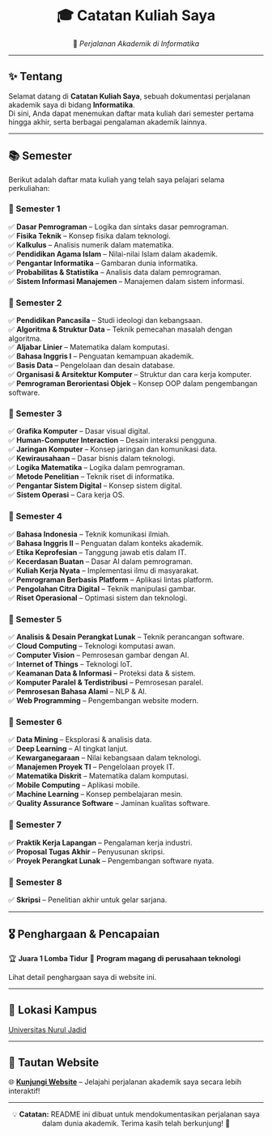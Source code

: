 <div align="center">

# 🎓 Catatan Kuliah Saya  
📌 *Perjalanan Akademik di Informatika*  

</div>

---

## ✨ Tentang  
Selamat datang di **Catatan Kuliah Saya**, sebuah dokumentasi perjalanan akademik saya di bidang **Informatika**.  
Di sini, Anda dapat menemukan daftar mata kuliah dari semester pertama hingga akhir, serta berbagai pengalaman akademik lainnya.  

---

## 📚 Semester  
Berikut adalah daftar mata kuliah yang telah saya pelajari selama perkuliahan:  

### 📌 Semester 1  
✅ **Dasar Pemrograman** – Logika dan sintaks dasar pemrograman.  
✅ **Fisika Teknik** – Konsep fisika dalam teknologi.  
✅ **Kalkulus** – Analisis numerik dalam matematika.  
✅ **Pendidikan Agama Islam** – Nilai-nilai Islam dalam akademik.  
✅ **Pengantar Informatika** – Gambaran dunia informatika.  
✅ **Probabilitas & Statistika** – Analisis data dalam pemrograman.  
✅ **Sistem Informasi Manajemen** – Manajemen dalam sistem informasi.  

### 📌 Semester 2  
✅ **Pendidikan Pancasila** – Studi ideologi dan kebangsaan.  
✅ **Algoritma & Struktur Data** – Teknik pemecahan masalah dengan algoritma.  
✅ **Aljabar Linier** – Matematika dalam komputasi.  
✅ **Bahasa Inggris I** – Penguatan kemampuan akademik.  
✅ **Basis Data** – Pengelolaan dan desain database.  
✅ **Organisasi & Arsitektur Komputer** – Struktur dan cara kerja komputer.  
✅ **Pemrograman Berorientasi Objek** – Konsep OOP dalam pengembangan software.  

### 📌 Semester 3  
✅ **Grafika Komputer** – Dasar visual digital.  
✅ **Human-Computer Interaction** – Desain interaksi pengguna.  
✅ **Jaringan Komputer** – Konsep jaringan dan komunikasi data.  
✅ **Kewirausahaan** – Dasar bisnis dalam teknologi.  
✅ **Logika Matematika** – Logika dalam pemrograman.  
✅ **Metode Penelitian** – Teknik riset di informatika.  
✅ **Pengantar Sistem Digital** – Konsep sistem digital.  
✅ **Sistem Operasi** – Cara kerja OS.  

### 📌 Semester 4  
✅ **Bahasa Indonesia** – Teknik komunikasi ilmiah.  
✅ **Bahasa Inggris II** – Penguatan dalam konteks akademik.  
✅ **Etika Keprofesian** – Tanggung jawab etis dalam IT.  
✅ **Kecerdasan Buatan** – Dasar AI dalam pemrograman.  
✅ **Kuliah Kerja Nyata** – Implementasi ilmu di masyarakat.  
✅ **Pemrograman Berbasis Platform** – Aplikasi lintas platform.  
✅ **Pengolahan Citra Digital** – Teknik manipulasi gambar.  
✅ **Riset Operasional** – Optimasi sistem dan teknologi.  

### 📌 Semester 5  
✅ **Analisis & Desain Perangkat Lunak** – Teknik perancangan software.  
✅ **Cloud Computing** – Teknologi komputasi awan.  
✅ **Computer Vision** – Pemrosesan gambar dengan AI.  
✅ **Internet of Things** – Teknologi IoT.  
✅ **Keamanan Data & Informasi** – Proteksi data & sistem.  
✅ **Komputer Paralel & Terdistribusi** – Pemrosesan paralel.  
✅ **Pemrosesan Bahasa Alami** – NLP & AI.  
✅ **Web Programming** – Pengembangan website modern.  

### 📌 Semester 6  
✅ **Data Mining** – Eksplorasi & analisis data.  
✅ **Deep Learning** – AI tingkat lanjut.  
✅ **Kewarganegaraan** – Nilai kebangsaan dalam teknologi.  
✅ **Manajemen Proyek TI** – Pengelolaan proyek IT.  
✅ **Matematika Diskrit** – Matematika dalam komputasi.  
✅ **Mobile Computing** – Aplikasi mobile.  
✅ **Machine Learning** – Konsep pembelajaran mesin.  
✅ **Quality Assurance Software** – Jaminan kualitas software.  

### 📌 Semester 7  
✅ **Praktik Kerja Lapangan** – Pengalaman kerja industri.  
✅ **Proposal Tugas Akhir** – Penyusunan skripsi.  
✅ **Proyek Perangkat Lunak** – Pengembangan software nyata.  

### 📌 Semester 8  
✅ **Skripsi** – Penelitian akhir untuk gelar sarjana.  

---

## 🎖 Penghargaan & Pencapaian  
🏆 **Juara 1 Lomba Tidur**
📜 **Program magang di perusahaan teknologi**

Lihat detail penghargaan saya di website ini.  

---

## 📍 Lokasi Kampus  
[Universitas Nurul Jadid](https://www.unuja.ac.id)  

---

## 🔗 **Tautan Website**  
🌐 **[Kunjungi Website](#)** – Jelajahi perjalanan akademik saya secara lebih interaktif!  

---

<div align="center">
  
💡 **Catatan:** README ini dibuat untuk mendokumentasikan perjalanan saya dalam dunia akademik. Terima kasih telah berkunjung! 🚀

</div>
